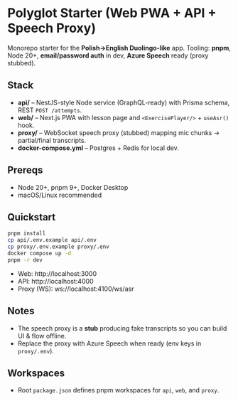 
# Polyglot Starter (Web PWA + API + Speech Proxy)

Monorepo starter for the **Polish→English Duolingo-like** app.
Tooling: **pnpm**, Node 20+, **email/password auth** in dev, **Azure Speech** ready (proxy stubbed).

## Stack
- **api/** – NestJS-style Node service (GraphQL-ready) with Prisma schema, REST `POST /attempts`.
- **web/** – Next.js PWA with lesson page and `<ExercisePlayer/>` + `useAsr()` hook.
- **proxy/** – WebSocket speech proxy (stubbed) mapping mic chunks → partial/final transcripts.
- **docker-compose.yml** – Postgres + Redis for local dev.

## Prereqs
- Node 20+, pnpm 9+, Docker Desktop
- macOS/Linux recommended

## Quickstart
```bash
pnpm install
cp api/.env.example api/.env
cp proxy/.env.example proxy/.env
docker compose up -d
pnpm -r dev
```

- Web: http://localhost:3000
- API: http://localhost:4000
- Proxy (WS): ws://localhost:4100/ws/asr

## Notes
- The speech proxy is a **stub** producing fake transcripts so you can build UI & flow offline.
- Replace the proxy with Azure Speech when ready (env keys in `proxy/.env`).

## Workspaces
- Root `package.json` defines pnpm workspaces for `api`, `web`, and `proxy`.
